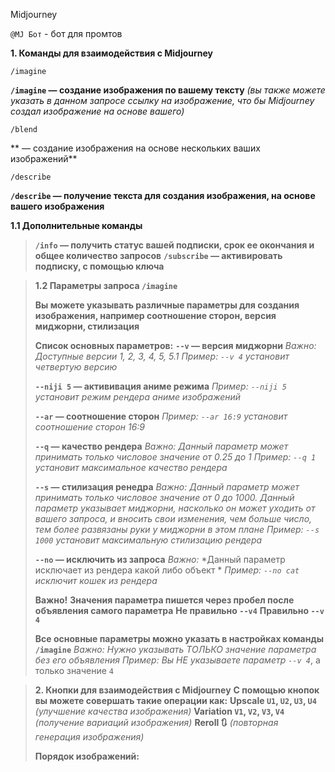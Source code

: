 Midjourney

`@MJ Бот` - бот для промтов


**1. Команды для взаимодействия с Midjourney**

`/imagine`

**`/imagine` — создание изображения по вашему тексту**
*(вы также можете указать в данном запросе ссылку на изображение, что бы Midjourney создал изображение на основе вашего)*

`/blend`

** — создание изображения на основе нескольких ваших изображений**

`/describe`

 **`/describe` — получение текста для создания изображения, на основе вашего изображения**


**1.1 Дополнительные команды**
> 
> **`/info` — получить статус вашей подписки, срок ее окончания и общее количество запросов**
> **`/subscribe` — активировать подписку, с помощью ключа**

> **1.2 Параметры запроса `/imagine`**
> 
> **Вы можете указывать различные параметры для создания изображения, например соотношение сторон, версия миджорни, стилизация**
> 
> **Список основных параметров:**
> **`--v` — версия миджорни**
> *Важно:*
> *Доступные версии 1, 2, 3, 4, 5, 5.1*
> *Пример:*
> *`--v 4` установит четвертую версию*
> 
> **`--niji 5` — актививация аниме режима**
> *Пример:*
> *`--niji 5` установит режим рендера аниме изображений*
> 
> **`--ar` — соотношение сторон**
> *Пример:*
> *`--ar 16:9` установит соотношение сторон 16:9*
> 
> **`--q` — качество рендера**
> *Важно:*
> *Данный параметр может принимать только числовое значение от 0.25 до 1*
> *Пример:*
> *`--q 1` установит максимальное качество рендера*
> 
> **`--s` — стилизация ренедра**
> *Важно:*
> *Данный параметр может принимать только числовое значение от 0 до 1000. Данный параметр указывает миджорни, насколько он может уходить от вашего запроса, и вносить свои изменения, чем больше число, тем более развязаны руки у миджорни в этом плане*
> *Пример:*
> *`--s 1000` установит максимальную стилизацию рендера*
> 
> **`--no` — исключить из запроса**
> *Важно:*
> *Данный параметр исключает из рендера какой либо объект *
> *Пример:*
> *`--no cat` исключит кошек из рендера*
> 
> **Важно!**
> **Значения параметра пишется через пробел после объявления самого параметра**
> **Не правильно `--v4`**
> **Правильно `--v 4`**
> 
> **Все основные параметры можно указать в настройках команды `/imagine`**
> *Важно:*
> *Нужно указывать ТОЛЬКО значение параметра без его объявления*
> *Пример:*
> *Вы НЕ указываете параметр `--v 4`*, а только значение `4`



> **2. Кнопки для взаимодействия с Midjourney**
> **С помощью кнопок вы можете совершать такие операции как:**
> **Upscale `U1`, `U2`, `U3`, `U4`**
> *(улучшение качества изображения)*
> **Variation `V1`, `V2`, `V3`, `V4`**
> *(получение вариаций изображения)*
> **Reroll 🔃**
> *(повторная генерация изображения)*
> 
> **Порядок изображений:**
